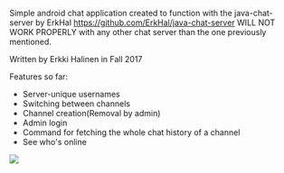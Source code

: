 Simple android chat application created to function with the java-chat-server by ErkHal https://github.com/ErkHal/java-chat-server
WILL NOT WORK PROPERLY with any other chat server than the one previously mentioned.

Written by Erkki Halinen in Fall 2017

Features so far:
  
  - Server-unique usernames
  - Switching between channels
  - Channel creation(Removal by admin)
  - Admin login
  - Command for fetching the whole chat history of a channel
  - See who's online

![](https://i.gyazo.com/23ccead21f3954be1067a4885629ee2d.png)
